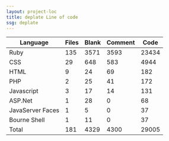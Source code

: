 ```yaml
---
layout: project-loc
title: deplate Line of code
ssg: deplate
---
```

<div class="table-responsive">
<table class="table">
<thead><tr>
<th>Language</th>
<th>Files</th>
<th>Blank</th>
<th>Comment</th>
<th>Code</th>
</tr></thead><tbody>
<tr><td>Ruby</td><td> 135</td><td> 3571</td><td> 3593</td><td> 23434</td></tr>
<tr><td>CSS</td><td> 29</td><td> 648</td><td> 583</td><td> 4944</td></tr>
<tr><td>HTML</td><td> 9</td><td> 24</td><td> 69</td><td> 182</td></tr>
<tr><td>PHP</td><td> 2</td><td> 25</td><td> 41</td><td> 172</td></tr>
<tr><td>Javascript</td><td> 3</td><td> 17</td><td> 14</td><td> 131</td></tr>
<tr><td>ASP.Net</td><td> 1</td><td> 28</td><td> 0</td><td> 68</td></tr>
<tr><td>JavaServer Faces</td><td> 1</td><td> 5</td><td> 0</td><td> 37</td></tr>
<tr><td>Bourne Shell</td><td> 1</td><td> 11</td><td> 0</td><td> 37</td></tr>
<tr><td>Total</td><td>181</td><td>4329</td><td>4300</td><td>29005</td></tr>
</tbody></table></div>
